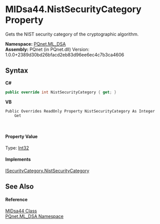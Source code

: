 # MlDsa44.NistSecurityCategory Property 
 

Gets the NIST security category of the cryptographic algorithm.

**Namespace:**&nbsp;<a href="098c2ae7-a283-47c8-9739-d51bf939ff87">PQnet.ML_DSA</a><br />**Assembly:**&nbsp;PQnet (in PQnet.dll) Version: 1.0.0+2389d30bd26bfacd2eb83d96ee6ec4c7b3ca4606

## Syntax

**C#**<br />
``` C#
public override int NistSecurityCategory { get; }
```

**VB**<br />
``` VB
Public Overrides ReadOnly Property NistSecurityCategory As Integer
	Get
```

<br />

#### Property Value
Type: <a href="https://docs.microsoft.com/dotnet/api/system.int32" target="_blank" rel="noopener noreferrer">Int32</a>

#### Implements
<a href="c42420a7-876a-6c07-2536-ae655cacf988">ISecurityCategory.NistSecurityCategory</a><br />

## See Also


#### Reference
<a href="6ced723b-94b9-cefc-3c4e-51e99bd94fb4">MlDsa44 Class</a><br /><a href="098c2ae7-a283-47c8-9739-d51bf939ff87">PQnet.ML_DSA Namespace</a><br />